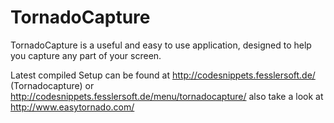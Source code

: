 TornadoCapture
==============

TornadoCapture is a useful and easy to use application, designed to help you capture any part of your screen.

Latest compiled Setup can be found at http://codesnippets.fesslersoft.de/ (Tornadocapture) or http://codesnippets.fesslersoft.de/menu/tornadocapture/ also take a look at http://www.easytornado.com/
